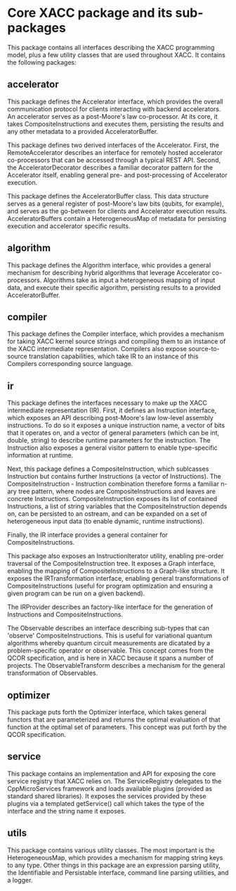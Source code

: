 Core XACC package and its sub-packages
=================

This package contains all interfaces describing the XACC programming
model, plus a few utility classes that are used throughout XACC. It contains the
following packages:

**accelerator**
----------------

This package defines the Accelerator interface, which provides the overall
communication protocol for clients interacting with backend accelerators. An
accelerator serves as a post-Moore's law co-processor. At its core, it takes
CompositeInstructions and executes them, persisting the results and any other
metadata to a provided AcceleratorBuffer.

This package defines two derived interfaces of the Accelerator. First, the RemoteAccelerator
describes an interface for remotely hosted accelerator co-processors that can
be accessed through a typical REST API. Second, the AcceleratorDecorator describes
a familiar decorator pattern for the Accelerator itself, enabling general
pre- and post-processing of Accelerator execution.

This package defines the AcceleratorBuffer class. This data structure serves as
a general register of post-Moore's law bits (qubits, for example), and serves as
the go-between for clients and Accelerator execution results. AcceleratorBuffers
contain a HeterogeneousMap of metadata for persisting execution and accelerator
 specific results.

**algorithm**
--------------

This package defines the Algorithm interface, whic provides a general mechanism for
describing hybrid algorithms that leverage Accelerator co-processors. Algorithms take
as input a heterogeneous mapping of input data, and execute their specific algorithm,
persisting results to a provided AcceleratorBuffer.

**compiler**
------------

This package defines the Compiler interface, which provides a mechanism for taking XACC
kernel source strings and compiling them to an instance of the XACC intermediate representation.
Compilers also expose source-to-source translation capabilities, which take IR to an
instance of this Compilers corresponding source language.

**ir**
------

This package defines the interfaces necessary to make up the XACC intermediate representation (IR).
First, it defines an Instruction interface, which exposes an API describing post-Moore's law low-level
assembly instructions. To do so it exposes a unique instruction name, a vector of bits that it
operates on, and a vector of general parameters (which can be int, double, string) to describe
runtime parameters for the instruction. The Instruction also exposes a general visitor pattern to enable
type-specific information at runtime.

Next, this package defines a CompositeInstruction, which sublcasses
Instruction but contains further Instructions (a vector of Instructions). The CompositeInstruction - Instruction
combination therefore forms a familiar n-ary tree pattern, where nodes are CompositeInstructions and leaves
are concrete Instructions. CompositeInstruction exposes its list of contained Instructions, a list of
string variables that the CompositeInstruction depends on, can be persisted to an ostream,
and can be expanded on a set of heterogeneous input data (to enable dynamic, runtime instructions).

Finally, the IR interface provides a general container for CompositeInstructions.

This package also exposes an InstructionIterator utility, enabling pre-order traversal of the CompositeInstruction tree. It exposes
a Graph interface, enabling the mapping of CompositeInstructions to a Graph-like structure. It exposes
the IRTransformation interface, enabling general transformations of CompositeInstructions (useful for program
optimization and ensuring a given program can be run on a given backend).

The IRProvider describes an factory-like interface for the generation of Instructions and CompositeInstructions.

The Observable describes an interface describing sub-types that can 'observe' CompositeInstructions. This is
useful for variational quantum algorithms whereby quantum circuit measurements are dicatated
by a problem-specific operator or observable. This concept comes from the QCOR specification, and is
 here in XACC because it spans a number of projects. The ObservableTransform describes a mechanism for
the general transformation of Observables.

**optimizer**
--------------

This package puts forth the Optimizer interface, which takes general functors that are
parameterized and returns the optimal evaluation of that function at the
optimal set of parameters. This concept was put forth by the QCOR specification.

**service**
-----------

This package contains an implementation and API for exposing the core service registry
that XACC relies on. The ServiceRegistry delegates to the CppMicroServices framework and
loads available plugins (provided as standard shared libraries). It exposes the services
provided by these plugins via a templated getService() call which takes the type of the interface
and the string name it exposes.

**utils**
----------

This package contains various utility classes. The most important is the HeterogeneousMap, which
provides a mechanism for mapping string keys to any type. Other things in this package are
an expression parsing utility, the Identifiable and Persistable interface, command line parsing
utilities, and a logger.

